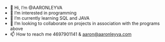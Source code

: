 - 👋 Hi, I’m @AARONLEYVA
- 👀 I’m interested in programming
- 🌱 I’m currently learning SQL and JAVA
- 💞️ I’m looking to collaborate on projects in association with the programs above
- 📫 How to reach me 4697901141 & aaron@aaronleyva.com

<!---
AARONLEYVA/AARONLEYVA is a ✨ special ✨ repository because its `README.md` (this file) appears on your GitHub profile.
You can click the Preview link to take a look at your changes.
--->

